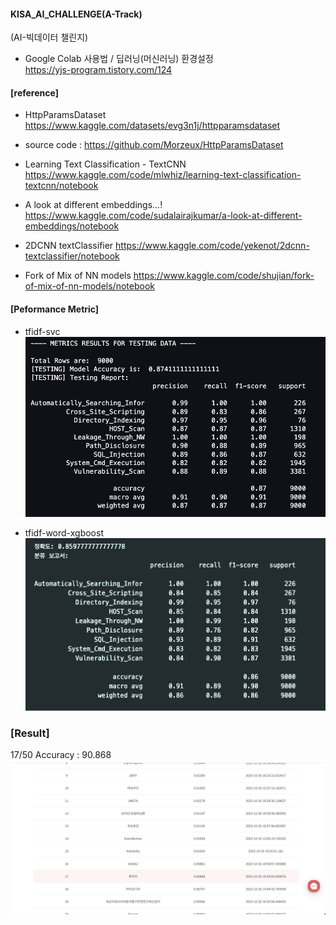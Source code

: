#### KISA_AI_CHALLENGE(A-Track)   
(AI-빅데이터 챌린지)   


- Google Colab 사용법 / 딥러닝(머신러닝) 환경설정      
https://yjs-program.tistory.com/124    



#### [reference]

- HttpParamsDataset
https://www.kaggle.com/datasets/evg3n1j/httpparamsdataset
* source code : https://github.com/Morzeux/HttpParamsDataset

- Learning Text Classification - TextCNN
  https://www.kaggle.com/code/mlwhiz/learning-text-classification-textcnn/notebook

- A look at different embeddings...!
  https://www.kaggle.com/code/sudalairajkumar/a-look-at-different-embeddings/notebook

- 2DCNN textClassifier
  https://www.kaggle.com/code/yekenot/2dcnn-textclassifier/notebook  

- Fork of Mix of NN models
  https://www.kaggle.com/code/shujian/fork-of-mix-of-nn-models/notebook
  


#### [Peformance Metric]

- tfidf-svc 
![img](img/tfidf-svc-performance.png)

- tfidf-word-xgboost
![img](img/tfidf-word-xgboost.png)





### [Result]
17/50 Accuracy : 90.868
![img](img/kisa-ai-pyree.png)



